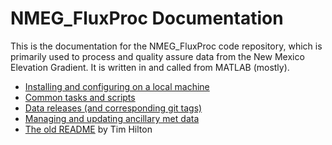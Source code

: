 # NMEG_FluxProc Documentation

This is the documentation for the NMEG_FluxProc code repository, which is 
primarily used to process and quality assure data from the New Mexico
Elevation Gradient. It is written in and called from MATLAB (mostly).

* [Installing and configuring on a local machine](Install_and_Configure.md)
* [Common tasks and scripts](TaskScripts.md)
* [Data releases (and corresponding git tags)](DataReleases.md)
* [Managing and updating ancillary met data](AncillaryMetData.md)
* [The old README](/doc/old_README.md) by Tim Hilton
